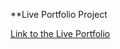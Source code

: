 **Live Portfolio Project

[Link to the Live Portfolio](https://ifeanyiotiwa-hub.github.io/live_portfolio/)